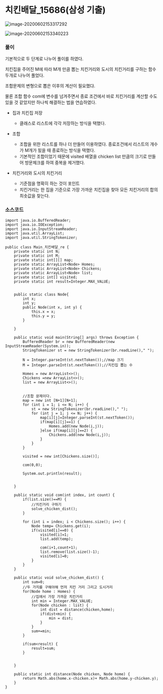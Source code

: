 # 치킨배달_15686(삼성 기출)

![image-20200602153317292](C:\Users\hw030\AppData\Roaming\Typora\typora-user-images\image-20200602153317292.png)

![image-20200602153340223](C:\Users\hw030\AppData\Roaming\Typora\typora-user-images\image-20200602153340223.png)





### 풀이

기본적으로 두 단계로 나누어 풀이를 하였다.

치킨집을 주어진 M에 따라 M개 만큼 뽑는 치킨거리와 도시의 치킨거리를 구하는 함수 두개로 나누어 풀었다.

조합문제의 변형으로 뽑은 이후의 계산이 필요했댜. 

물론 조합 함수 com에 변수를 넘겨주면서  종료 조건에서 바로 치킨거리를 계산할 수도 있을 것 같았지만 하나씩 해결하는 법을 연습하였다.





* 집과 치킨집 저장
  * 클래스로 리스트에 각각 저장하는 방식을 택했다. 

* 조합 
  * 조합을 위한 리스트를 하나 더 만들어 이용하였다.  종료조건에서 리스트의 개수가 M개가 됬을 때 종료하는 방식을 택했다.
  * 기본적인 조합이었기 때문에 visited 배열을 chicken list 만큼의 크기로 만들어 방문체크를 하여 중복을 제거했다.
* 치킨거리와 도시의 치킨거리
  * 기준점을 명확히 하는 것이 포인트
  * 치킨거리는 한 집을 기준으로 가장 가까운 치킨집을 찾아 모든 치킨거리의 합의 최솟값을 찾는다.





### 소스코드

```
import java.io.BufferedReader;
import java.io.IOException;
import java.io.InputStreamReader;
import java.util.ArrayList;
import java.util.StringTokenizer;

public class Main_치킨배달_re {
	private static int N;
	private static int M;
	private static int[][] map;
	private static ArrayList<Node> Homes;
	private static ArrayList<Node> Chickens;
	private static ArrayList<Node> list;
	private static int[] visited;
	private static int result=Integer.MAX_VALUE;

	
	public static class Node{
		int x;
		int y;
		public Node(int x, int y) {
			this.x = x;
			this.y = y;
		}
		
	}
	
	public static void main(String[] args) throws Exception {
		BufferedReader br = new BufferedReader(new InputStreamReader(System.in));
		StringTokenizer st = new StringTokenizer(br.readLine()," ");
		
		N = Integer.parseInt(st.nextToken());//map 크기
		M = Integer.parseInt(st.nextToken());//치킨집 뽑는 수
		
		Homes = new ArrayList<>();
		Chickens =new ArrayList<>();
		list = new ArrayList<>();
		
		
		//조합 문제이다.
		map = new int [N+1][N+1];
		for (int i = 1; i <= N; i++) {
			st = new StringTokenizer(br.readLine()," ");
			for (int j = 1; j <= N; j++) {
				map[i][j]=Integer.parseInt(st.nextToken());
				if(map[i][j]==1) {
					Homes.add(new Node(i,j));
				}else if(map[i][j]==2) {
					Chickens.add(new Node(i,j));
				}
			}
		}
		
		visited = new int[Chickens.size()];
		
		com(0,0);
		
		System.out.println(result);
		
		
	}
	
	public static void com(int index, int count) {
		if(list.size()==M) {
			//치킨거리 구하기
			solve_chicken_dist();
		}
		
		for (int i = index; i < Chickens.size(); i++) {
			Node temp= Chickens.get(i);
			if(visited[i]==0) {
				visited[i]=1;
				list.add(temp);
				
				com(i+1,count+1);
				list.remove(list.size()-1);
				visited[i]=0;
			}
		}
	}

	public static void solve_chicken_dist() {
		int sum=0;
		//두 가지를 구해야해 먼저 치킨 거리 그리고 도시거리
		for(Node home : Homes) {
			//집에서 가장 가까운 치킨거리
			int min = Integer.MAX_VALUE;
			for(Node chicken : list) {
				int dist = distance(chicken,home);
				if(dist<min) {
					min = dist;
				}
			}
			sum+=min;
		}
		
		if(sum<result) {
			result=sum;
		}
		
		
	}

	public static int distance(Node chicken, Node home) {
		return Math.abs(home.x-chicken.x)+ Math.abs(home.y-chicken.y);
	}
}

```

